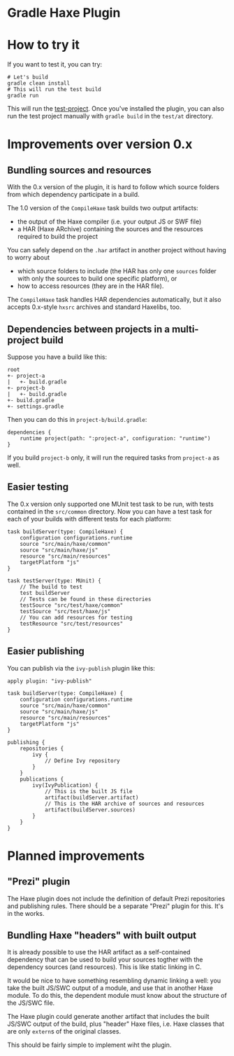 Gradle Haxe Plugin
==================

# How to try it

If you want to test it, you can try:

	# Let's build
	gradle clean install
	# This will run the test build
	gradle run

This will run the [test-project](tree/master/test/at). Once you've installed the plugin, you can also run the test project manually with `gradle build` in the `test/at` directory.


# Improvements over version 0.x


## Bundling sources and resources

With the 0.x version of the plugin, it is hard to follow which source folders from which dependency participate in a build.

The 1.0 version of the `CompileHaxe` task builds two output artifacts:

* the output of the Haxe compiler (i.e. your output JS or SWF file)
* a HAR (Haxe ARchive) containing the sources and the resources required to build the project

You can safely depend on the `.har` artifact in another project without having to worry about

* which source folders to include (the HAR has only one `sources` folder with only the sources to build one specific platform), or
* how to access resources (they are in the HAR file).

The `CompileHaxe` task handles HAR dependencies automatically, but it also accepts 0.x-style `hxsrc` archives and standard Haxelibs, too.


## Dependencies between projects in a multi-project build

Suppose you have a build like this:

	root
	+- project-a
	|   +- build.gradle
	+- project-b
	|   +- build.gradle
	+- build.gradle
	+- settings.gradle
    
Then you can do this in `project-b/build.gradle`:

	dependencies {
		runtime project(path: ":project-a", configuration: "runtime")
	}

If you build `project-b` only, it will run the required tasks from `project-a` as well.


## Easier testing

The 0.x version only supported one MUnit test task to be run, with tests contained in the `src/common` directory. Now you can have a test task for each of your builds with different tests for each platform:

	task buildServer(type: CompileHaxe) {
		configuration configurations.runtime
		source "src/main/haxe/common"
		source "src/main/haxe/js"
		resource "src/main/resources"
		targetPlatform "js"
	}
	
	task testServer(type: MUnit) {
		// The build to test
		test buildServer
		// Tests can be found in these directories
		testSource "src/test/haxe/common"
		testSource "src/test/haxe/js"
		// You can add resources for testing
		testResource "src/test/resources"
	}


## Easier publishing

You can publish via the `ivy-publish` plugin like this:

	apply plugin: "ivy-publish"
	
	task buildServer(type: CompileHaxe) {
		configuration configurations.runtime
		source "src/main/haxe/common"
		source "src/main/haxe/js"
		resource "src/main/resources"
		targetPlatform "js"
	}
	
	publishing {
		repositories {
			ivy {
				// Define Ivy repository
			}
		}
		publications {
			ivy(IvyPublication) {
				// This is the built JS file
				artifact(buildServer.artifact)
				// This is the HAR archive of sources and resources
				artifact(buildServer.sources)
			}
		}
	}


# Planned improvements


## "Prezi" plugin

The Haxe plugin does not include the definition of default Prezi repositories and publishing rules. There should be a separate "Prezi" plugin for this. It's in the works.


## Bundling Haxe "headers" with built output

It is already possible to use the HAR artifact as a self-contained dependency that can be used to build your sources togther with the dependency sources (and resources). This is like static linking in C.

It would be nice to have something resembling dynamic linking a well: you take the built JS/SWC output of a module, and use that in another Haxe module. To do this, the dependent module must know about the structure of the JS/SWC file.

The Haxe plugin could generate another artifact that includes the built JS/SWC output of the build, plus "header" Haxe files, i.e. Haxe classes that are only `extern`s of the original classes.

This should be fairly simple to implement wiht the plugin.
